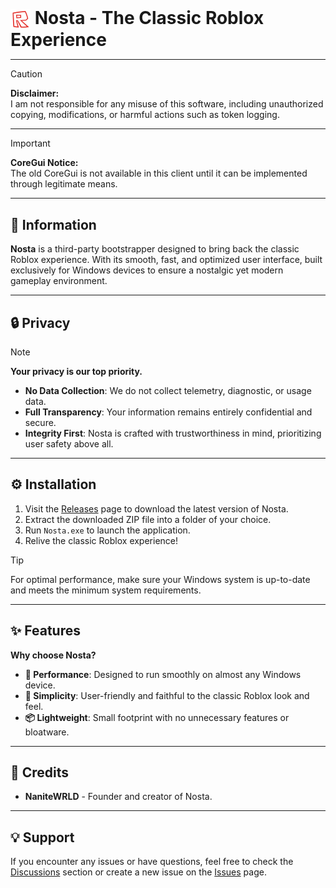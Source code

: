 <h1 style="display: inline;">
    <img src="https://github.com/nanitewrld/Nosta/blob/main/Images/RobloxL15.png?raw=true" alt="L15 Icon" width="32" style="vertical-align: middle;" /> 
    Nosta - The Classic Roblox Experience
</h1>

---

> [!CAUTION]  
> **Disclaimer:**  
> I am not responsible for any misuse of this software, including unauthorized copying, modifications, or harmful actions such as token logging.

---

> [!IMPORTANT]  
> **CoreGui Notice:**  
> The old CoreGui is not available in this client until it can be implemented through legitimate means.

---

## 📜 Information

**Nosta** is a third-party bootstrapper designed to bring back the classic Roblox experience. With its smooth, fast, and optimized user interface, built exclusively for Windows devices to ensure a nostalgic yet modern gameplay environment.

---

## 🔒 Privacy

> [!NOTE]  
> **Your privacy is our top priority.**  
> - **No Data Collection**: We do not collect telemetry, diagnostic, or usage data.  
> - **Full Transparency**: Your information remains entirely confidential and secure.  
> - **Integrity First**: Nosta is crafted with trustworthiness in mind, prioritizing user safety above all.

---

## ⚙️ Installation

1. Visit the [Releases](https://github.com/nanitewrld/Nosta/releases) page to download the latest version of Nosta.  
2. Extract the downloaded ZIP file into a folder of your choice.  
3. Run `Nosta.exe` to launch the application.  
4. Relive the classic Roblox experience!  

> [!TIP]  
> For optimal performance, make sure your Windows system is up-to-date and meets the minimum system requirements.

---

## ✨ Features

**Why choose Nosta?**  
- **🚀 Performance**: Designed to run smoothly on almost any Windows device.  
- **🎨 Simplicity**: User-friendly and faithful to the classic Roblox look and feel.  
- **📦 Lightweight**: Small footprint with no unnecessary features or bloatware.  

---

## 🙌 Credits

- **NaniteWRLD** - Founder and creator of Nosta.  

---

## 💡 Support

If you encounter any issues or have questions, feel free to check the [Discussions](https://github.com/nanitewrld/Nosta/discussions) section or create a new issue on the [Issues](https://github.com/nanitewrld/Nosta/issues) page.  
